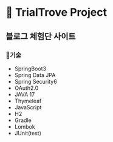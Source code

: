 # 💎 TrialTrove Project
## 블로그 체험단 사이트

### 💍기술
* SpringBoot3
* Spring Data JPA
* Spring Security6
* OAuth2.0
* JAVA 17
* Thymeleaf
* JavaScript
* H2
* Gradle
* Lombok
* JUnit(test)



